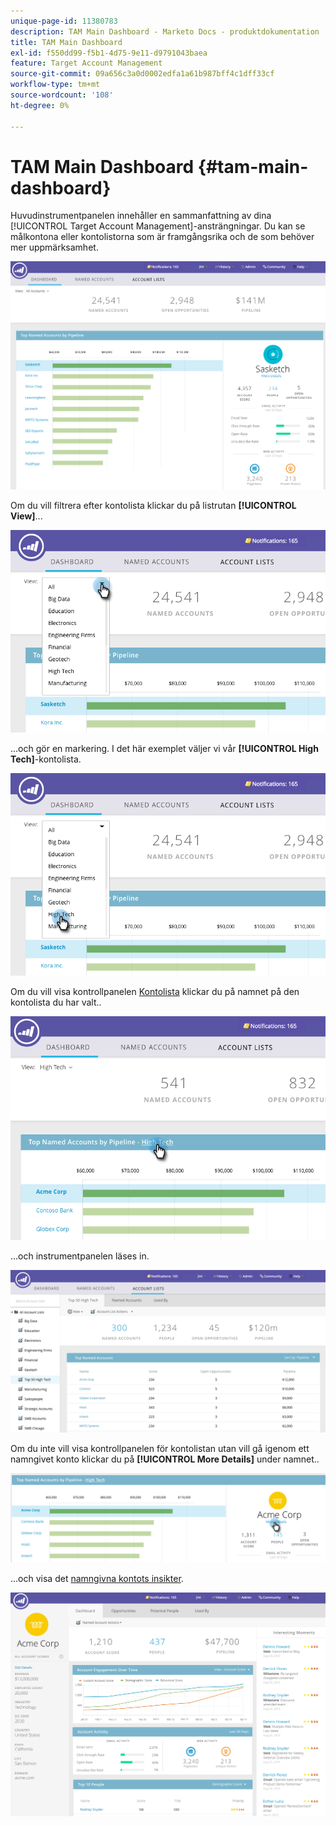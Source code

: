 ```yaml
---
unique-page-id: 11380783
description: TAM Main Dashboard - Marketo Docs - produktdokumentation
title: TAM Main Dashboard
exl-id: f550dd99-f5b1-4d75-9e11-d9791043baea
feature: Target Account Management
source-git-commit: 09a656c3a0d0002edfa1a61b987bff4c1dff33cf
workflow-type: tm+mt
source-wordcount: '108'
ht-degree: 0%

---
```


# TAM Main Dashboard {#tam-main-dashboard}

Huvudinstrumentpanelen innehåller en sammanfattning av dina [!UICONTROL Target Account Management]-ansträngningar. Du kan se målkontona eller kontolistorna som är framgångsrika och de som behöver mer uppmärksamhet.

![](assets/one.png)

Om du vill filtrera efter kontolista klickar du på listrutan **[!UICONTROL View]**...

![](assets/two.png)

...och gör en markering. I det här exemplet väljer vi vår **[!UICONTROL High Tech]**-kontolista.

![](assets/three.png)

Om du vill visa kontrollpanelen [Kontolista](/help/marketo/product-docs/target-account-management/measure/account-list-insights.md#account-list-dashboard) klickar du på namnet på den kontolista du har valt..

![](assets/four.png)

...och instrumentpanelen läses in.

![](assets/five.png)

Om du inte vill visa kontrollpanelen för kontolistan utan vill gå igenom ett namngivet konto klickar du på **[!UICONTROL More Details]** under namnet..

![](assets/six.png)

...och visa det [namngivna kontots insikter](/help/marketo/product-docs/target-account-management/measure/named-account-insights.md).

![](assets/seven.png)
